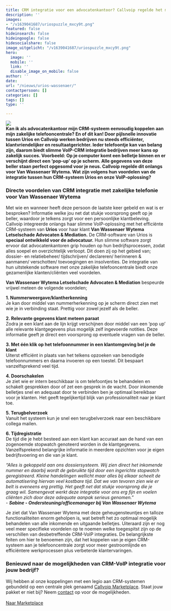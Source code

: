 ```yaml
---
title: CRM integratie voor een advocatenkantoor? Callvoip regelde het met Urios
description: ''
images:
- "/v1639041687/uriospuzzle_mxcy9t.png"
featured: false
hideinsearch: false
hideingoogle: false
hidesocialshare: false
image_uitgelicht: "/v1639041687/uriospuzzle_mxcy9t.png"
hero:
  image: ''
  mobile: ''
  link: ''
  disable_image_on_mobile: false
author: ''
date: 
url: "/nieuws/urios-wassenaer/"
contactpersoon: []
categories: []
tags: []
type: ''

---
```

**![](https://res.cloudinary.com/callvoip/image/upload/v1639041687/uriospuzzle_mxcy9t.png)  
Kan ik als advocatenkantoor mijn CRM-systeem eenvoudig koppelen aan mijn zakelijke telefooncentrale? En of dit kan! Door pijlsnelle innovatie tussen Urios en Callvoip werken bedrijven nu steeds efficiënter, klantvriendelijker en resultaatgerichter. Ieder telefoontje kan van belang zijn, daarom biedt slimme VoIP-CRM integratie bedrijven meer kans op zakelijk succes. Voorbeeld: Op je computer komt een belletje binnen en er verschijnt direct een ‘pop-up’ op je scherm. Alle gegevens van deze beller staan perfect opgesomd voor je neus. Callvoip regelde dit onlangs voor Van Wassenaer Wytema. Wat zijn volgens hun voordelen van de integratie tussen hun CRM-systeem Urios en onze VoIP-oplossing?**

### Directe voordelen van CRM integratie met zakelijke telefonie voor Van Wassenaer Wytema

Met wie en wanneer heeft deze persoon de laatste keer gebeld en wat is er besproken? Informatie welke jou net dat stukje voorsprong geeft op je beller, waardoor je telkens zorgt voor een persoonlijke klantbeleving. Callvoip integreerde onlangs haar slimme VoIP-oplossing met het efficiënte CRM-systeem van **Urios** voor haar klant **Van Wassenaer Wytema Letselschade Advocaten & Mediation.** De CRM-software van Urios is **speciaal ontwikkeld voor de advocatuur.** Hun slimme software zorgt ervoor dat advocatenkantoren grip houden op hun bedrijfsprocessen, zodat alles soepel en overzichtelijk verloopt. Dit doen zij op het gebied van; dossier- en relatiebeheer/ tijdschrijven/ declareren/ herinneren & aanmanen/ verschotten/ toevoegingen en insolventies. De integratie van hun uitstekende software met onze zakelijke telefooncentrale biedt onze gezamenlijke klanten/cliënten veel voordelen.

**Van Wassenaer Wytema Letselschade Advocaten & Mediation** bespeurde vrijwel meteen de volgende voordelen;

<b>1. Nummerweergave/klantherkenning</b><br>
Je kan door middel van nummerherkenning op je scherm direct zien met wie je in verbinding staat. Prettig voor zowel jezelf als de beller.

<b>2. Relevante gegevens klant meteen paraat</b><br>
Zodra je een klant aan de lijn krijgt verschijnen door middel van een ‘pop up’ alle relevante klantgegevens plus mogelijk zelf ingevoerde notities. Deze informatie geeft je direct een voorsprong op eventuele vragen van de beller.

<b>3. Met één klik op het telefoonnummer in een klantomgeving bel je de klant</b><br>
Uiterst efficiënt in plaats van het telkens opzoeken van benodigde telefoonnummers en daarna invoeren op een toestel. Dit bespaart vanzelfsprekend veel tijd.

<b>4. Doorschakelen</b><br>
Je ziet wie er intern beschikbaar is om telefoontjes te behandelen en schakelt gesprekken door of zet een gesprek in de wacht. Door inkomende belletjes snel en adequaat door te verbinden ben je optimaal bereikbaar voor je klanten. Het geeft tegelijkertijd blijk van professionaliteit naar je klant toe.

<b>5. Terugbelverzoek</b><br>
Vanuit het systeem kun je snel een terugbelverzoek naar een beschikbare collega mailen.

<b>6. Tijdregistratie</b><br>
De tijd die je hebt besteed aan een klant kan accuraat aan de hand van een zogenoemde stopwatch genoteerd worden in de klantgegevens. Vanzelfsprekend belangrijke informatie in meerdere opzichten voor je eigen bedrijfsvoering en die van je klant.

_“Alles is gekoppeld aan ons dossiersysteem. Wij zien direct het inkomende nummer en daarbij wordt de gebruikte tijd door een ingerichte stopwatch geregistreerd. Kleine handelingen wellicht maar alles bij elkaar scheelt de automatisering hiervan veel kostbare tijd. Dat we van tevoren zien wie er belt is eveneens erg prettig. Het geeft net dat stukje voorsprong die je graag wil. Samengevat werkt deze integratie voor ons erg fijn en voelen cliënten zich door deze adequate aanpak serieus genomen.”  
\- **Sabine - Ondersteuning/officemanager bij Van Wassenaer Wytema**_

Je ziet dat Van Wassenaer Wytema met deze geheugensteuntjes en talloze functionaliteiten enorm geholpen is, wat betreft het zo optimaal mogelijk behandelen van alle inkomende en uitgaande belletjes. Uiteraard zijn er nog veel meer specifieke voordelen op te noemen welke toegespitst zijn op de verschillen van desbetreffende CRM-VoIP integraties. De belangrijkste feiten om hier te benoemen zijn, dat het koppelen van je eigen CRM-systeem aan je telefooncentrale zorgt voor meer gestroomlijnde en efficiëntere werkprocessen plus verbeterde klantervaringen.

### Benieuwd naar de mogelijkheden van CRM-VoIP integratie voor jouw bedrijf?

Wij hebben al onze koppelingen met een legio aan CRM-systemen gebundeld op een centrale plek genaamd [Callvoip Marketplace](https://www.callvoip.nl/marketplace/). Staat jouw pakket er niet bij? Neem [contact](https://www.callvoip.nl/contact/) op voor de mogelijkheden.<br><br><a href="/marketplace/" class="button">Naar Marketplace</a>
